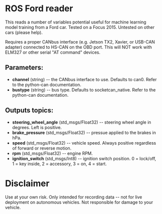 # ROS Ford reader

This reads a number of variables potential useful for machine learning model training from a Ford car. Tested on a Focus 2015. Untested on other cars (please help).

Requires a proper CANbus interface (e.g. Jetson TX2, Xavier, or USB-CAN adapter) connected to HS-CAN on the OBD port. This will NOT work with ELM327 or other serial "AT command" devices.

## Parameters:

* **channel** (string) -- the CANbus interface to use. Defaults to can0. Refer to the python-can documentation.
* **bustype** (string) -- bus type. Defaults to socketcan\_native. Refer to the python-can documentation.

## Outputs topics:
* **steering\_wheel\_angle** (std\_msgs/Float32) -- steering wheel angle in degrees. Left is positive.
* **brake\_pressure** (std\_msgs/Float32) -- pressue applied to the brakes in hPa.
* **speed** (std\_msgs/Float32) -- vehicle speed. Always positive regardless of forward or reverse motion.
* **rpm** (std\_msgs/Float32) -- engine RPM.
* **ignition\_switch** (std\_msgs/Int8) -- ignition switch position. 0 = lock/off, 1 = key inside, 2 = accessory, 3 = on, 4 = start.

# Disclaimer

Use at your own risk. Only intended for recording data -- not for live deployment on autonomous vehicles. Not responsible for damage to your vehicle.
